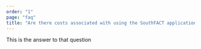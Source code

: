 ```yaml
---
order: "1"
page: "faq"
title: "Are there costs associated with using the SouthFACT applications?"
---
```

<div>

This is the answer to that question

</div>